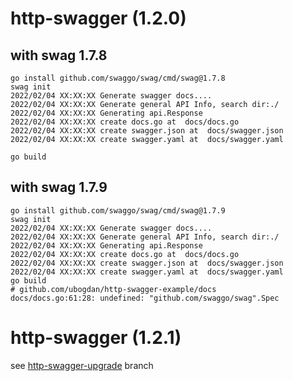 
# http-swagger (1.2.0)
with swag 1.7.8
----------
```shell
go install github.com/swaggo/swag/cmd/swag@1.7.8
swag init
2022/02/04 XX:XX:XX Generate swagger docs....
2022/02/04 XX:XX:XX Generate general API Info, search dir:./
2022/02/04 XX:XX:XX Generating api.Response
2022/02/04 XX:XX:XX create docs.go at  docs/docs.go
2022/02/04 XX:XX:XX create swagger.json at  docs/swagger.json
2022/02/04 XX:XX:XX create swagger.yaml at  docs/swagger.yaml

go build
```

with swag 1.7.9
----------
```shell
go install github.com/swaggo/swag/cmd/swag@1.7.9
swag init
2022/02/04 XX:XX:XX Generate swagger docs....
2022/02/04 XX:XX:XX Generate general API Info, search dir:./
2022/02/04 XX:XX:XX Generating api.Response
2022/02/04 XX:XX:XX create docs.go at  docs/docs.go
2022/02/04 XX:XX:XX create swagger.json at  docs/swagger.json
2022/02/04 XX:XX:XX create swagger.yaml at  docs/swagger.yaml
go build
# github.com/ubogdan/http-swagger-example/docs
docs/docs.go:61:28: undefined: "github.com/swaggo/swag".Spec
```

# http-swagger (1.2.1)
see [http-swagger-upgrade](https://github.com/ubogdan/http-swagger-example/tree/http-swagger-upgrade) branch